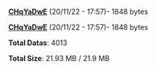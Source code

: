 [**CHqYaDwE**](/data/CHqYaDwE.txt) (20/11/22 - 17:57)- 1848 bytes

[**CHqYaDwE**](/data/CHqYaDwE.txt) (20/11/22 - 17:57)- 1848 bytes

**Total Datas**: 4013

**Total Size**: 21.93 MB / 21.9 MB